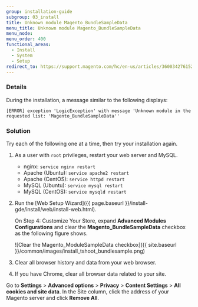 ```yaml
---
group: installation-guide
subgroup: 03_install
title: Unknown module Magento_BundleSampleData
menu_title: Unknown module Magento_BundleSampleData
menu_node:
menu_order: 400
functional_areas:
  - Install
  - System
  - Setup
redirect_to: https://support.magento.com/hc/en-us/articles/360034276152
---
```


### Details

During the installation, a  message similar to the following displays:

```text
[ERROR] exception 'LogicException' with message 'Unknown module in the requested list: 'Magento_BundleSampleData''
```

### Solution

Try each of the following one at a time, then try your installation again.

1. As a user with `root` privileges, restart your web server and MySQL.

   *  nginx: `service nginx restart`
   *  Apache (Ubuntu): `service apache2 restart`
   *  Apache (CentOS): `service httpd restart`
   *  MySQL (Ubuntu): `service mysql restart`
   *  MySQL (CentOS): `service mysqld restart`

1. Run the [Web Setup Wizard]({{ page.baseurl }}/install-gde/install/web/install-web.html).

   On Step 4: Customize Your Store, expand **Advanced Modules Configurations** and clear the **Magento_BundleSampleData** checkbox as the following figure shows.

   ![Clear the Magento_ModuleSampleData checkbox]({{ site.baseurl }}/common/images/install_tshoot_bundlesample.png)

1. Clear all browser history and data from your web browser.
1. If you have Chrome, clear all browser data related to your site.

Go to **Settings** > **Advanced options** > **Privacy** > **Content Settings** > **All cookies and site data**. In the Site column, click the address of your Magento server and click **Remove All**.
